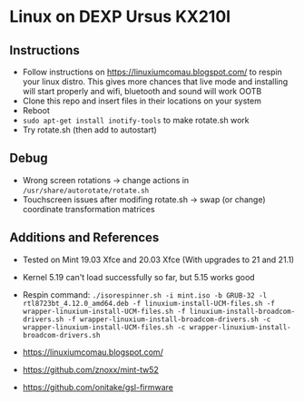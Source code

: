 # Linux on DEXP Ursus KX210I

## Instructions
* Follow instructions on https://linuxiumcomau.blogspot.com/ to respin your linux distro. 
This gives more chances that live mode and installing will start properly and wifi, bluetooth and sound will work OOTB
* Clone this repo and insert files in their locations on your system
* Reboot
* `sudo apt-get install inotify-tools` to make rotate.sh work
* Try rotate.sh (then add to autostart)

## Debug
* Wrong screen rotations -> change actions in `/usr/share/autorotate/rotate.sh`
* Touchscreen issues after modifing rotate.sh -> swap (or change) coordinate transformation matrices

## Additions and References
* Tested on Mint 19.03 Xfce and 20.03 Xfce (With upgrades to 21 and 21.1)
* Kernel 5.19 can't load successfully so far, but 5.15 works good 
* Respin command:
`./isorespinner.sh -i mint.iso -b GRUB-32 -l rtl8723bt_4.12.0_amd64.deb -f linuxium-install-UCM-files.sh -f wrapper-linuxium-install-UCM-files.sh -f linuxium-install-broadcom-drivers.sh -f wrapper-linuxium-install-broadcom-drivers.sh -c wrapper-linuxium-install-UCM-files.sh -c wrapper-linuxium-install-broadcom-drivers.sh`

* https://linuxiumcomau.blogspot.com/
* https://github.com/znoxx/mint-tw52
* https://github.com/onitake/gsl-firmware
